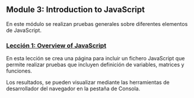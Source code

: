 ﻿## Module 3: Introduction to JavaScript

En este módulo se realizan pruebas generales sobre diferentes elementos de JavaScript.

### <a href="Mod 3 Lección 1">Lección 1: Overview of JavaScript</a>

En esta lección se crea una página para incluir un fichero JavaScript que permite realizar pruebas que incluyen definición de variables, matrices y funciones.

Los resultados, se pueden visualizar mediante las herramientas de desarrollador del navegador en la pestaña de Consola.